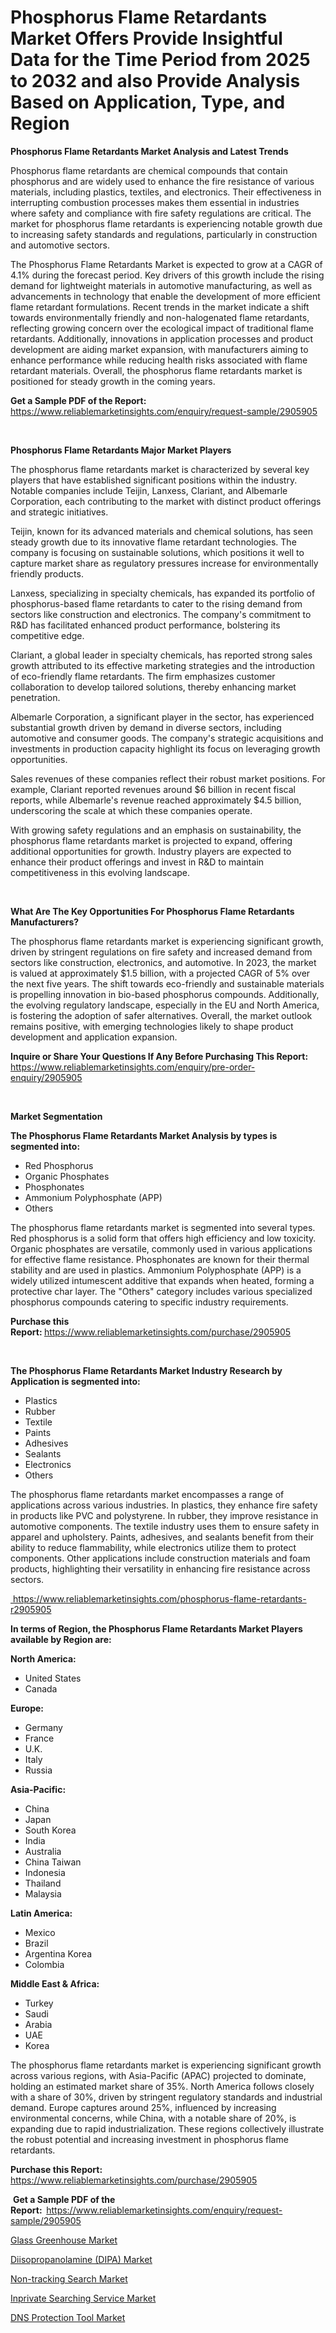 <p><h1>Phosphorus Flame Retardants Market Offers Provide Insightful Data for the Time Period from 2025 to 2032 and also Provide Analysis Based on Application, Type, and Region</h1></p><p><strong>Phosphorus Flame Retardants Market Analysis and Latest Trends</strong></p>
<p><p>Phosphorus flame retardants are chemical compounds that contain phosphorus and are widely used to enhance the fire resistance of various materials, including plastics, textiles, and electronics. Their effectiveness in interrupting combustion processes makes them essential in industries where safety and compliance with fire safety regulations are critical. The market for phosphorus flame retardants is experiencing notable growth due to increasing safety standards and regulations, particularly in construction and automotive sectors. </p><p>The Phosphorus Flame Retardants Market is expected to grow at a CAGR of 4.1% during the forecast period. Key drivers of this growth include the rising demand for lightweight materials in automotive manufacturing, as well as advancements in technology that enable the development of more efficient flame retardant formulations. Recent trends in the market indicate a shift towards environmentally friendly and non-halogenated flame retardants, reflecting growing concern over the ecological impact of traditional flame retardants. Additionally, innovations in application processes and product development are aiding market expansion, with manufacturers aiming to enhance performance while reducing health risks associated with flame retardant materials. Overall, the phosphorus flame retardants market is positioned for steady growth in the coming years.</p></p>
<p><strong>Get a Sample PDF of the Report:&nbsp;</strong> <a href="https://www.reliablemarketinsights.com/enquiry/request-sample/2905905?utm_campaign=2209&utm_medium=2&utm_source=Github&utm_content=ia&utm_term=12032025&utm_id=phosphorus-flame-retardants">https://www.reliablemarketinsights.com/enquiry/request-sample/2905905</a></p>
<p>&nbsp;</p>
<p><strong>Phosphorus Flame Retardants Major Market Players</strong></p>
<p><p>The phosphorus flame retardants market is characterized by several key players that have established significant positions within the industry. Notable companies include Teijin, Lanxess, Clariant, and Albemarle Corporation, each contributing to the market with distinct product offerings and strategic initiatives.</p><p>Teijin, known for its advanced materials and chemical solutions, has seen steady growth due to its innovative flame retardant technologies. The company is focusing on sustainable solutions, which positions it well to capture market share as regulatory pressures increase for environmentally friendly products.</p><p>Lanxess, specializing in specialty chemicals, has expanded its portfolio of phosphorus-based flame retardants to cater to the rising demand from sectors like construction and electronics. The company's commitment to R&D has facilitated enhanced product performance, bolstering its competitive edge.</p><p>Clariant, a global leader in specialty chemicals, has reported strong sales growth attributed to its effective marketing strategies and the introduction of eco-friendly flame retardants. The firm emphasizes customer collaboration to develop tailored solutions, thereby enhancing market penetration.</p><p>Albemarle Corporation, a significant player in the sector, has experienced substantial growth driven by demand in diverse sectors, including automotive and consumer goods. The company's strategic acquisitions and investments in production capacity highlight its focus on leveraging growth opportunities.</p><p>Sales revenues of these companies reflect their robust market positions. For example, Clariant reported revenues around $6 billion in recent fiscal reports, while Albemarle's revenue reached approximately $4.5 billion, underscoring the scale at which these companies operate.</p><p>With growing safety regulations and an emphasis on sustainability, the phosphorus flame retardants market is projected to expand, offering additional opportunities for growth. Industry players are expected to enhance their product offerings and invest in R&D to maintain competitiveness in this evolving landscape.</p></p>
<p>&nbsp;</p>
<p><strong>What Are The Key Opportunities For Phosphorus Flame Retardants Manufacturers?</strong></p>
<p><p>The phosphorus flame retardants market is experiencing significant growth, driven by stringent regulations on fire safety and increased demand from sectors like construction, electronics, and automotive. In 2023, the market is valued at approximately $1.5 billion, with a projected CAGR of 5% over the next five years. The shift towards eco-friendly and sustainable materials is propelling innovation in bio-based phosphorus compounds. Additionally, the evolving regulatory landscape, especially in the EU and North America, is fostering the adoption of safer alternatives. Overall, the market outlook remains positive, with emerging technologies likely to shape product development and application expansion.</p></p>
<p><strong>Inquire or Share Your Questions If Any Before Purchasing This Report:</strong> <a href="https://www.reliablemarketinsights.com/enquiry/pre-order-enquiry/2905905?utm_campaign=2209&utm_medium=2&utm_source=Github&utm_content=ia&utm_term=12032025&utm_id=phosphorus-flame-retardants">https://www.reliablemarketinsights.com/enquiry/pre-order-enquiry/2905905</a></p>
<p>&nbsp;</p>
<p><strong>Market Segmentation</strong></p>
<p><strong>The Phosphorus Flame Retardants Market Analysis by types is segmented into:</strong></p>
<p><ul><li>Red Phosphorus</li><li>Organic Phosphates</li><li>Phosphonates</li><li>Ammonium Polyphosphate (APP)</li><li>Others</li></ul></p>
<p><p>The phosphorus flame retardants market is segmented into several types. Red phosphorus is a solid form that offers high efficiency and low toxicity. Organic phosphates are versatile, commonly used in various applications for effective flame resistance. Phosphonates are known for their thermal stability and are used in plastics. Ammonium Polyphosphate (APP) is a widely utilized intumescent additive that expands when heated, forming a protective char layer. The "Others" category includes various specialized phosphorus compounds catering to specific industry requirements.</p></p>
<p><strong>Purchase this Report:&nbsp;</strong><a href="https://www.reliablemarketinsights.com/purchase/2905905?utm_campaign=2209&utm_medium=2&utm_source=Github&utm_content=ia&utm_term=12032025&utm_id=phosphorus-flame-retardants">https://www.reliablemarketinsights.com/purchase/2905905</a></p>
<p>&nbsp;</p>
<p><strong>The Phosphorus Flame Retardants Market Industry Research by Application is segmented into:</strong></p>
<p><ul><li>Plastics</li><li>Rubber</li><li>Textile</li><li>Paints</li><li>Adhesives</li><li>Sealants</li><li>Electronics</li><li>Others</li></ul></p>
<p><p>The phosphorus flame retardants market encompasses a range of applications across various industries. In plastics, they enhance fire safety in products like PVC and polystyrene. In rubber, they improve resistance in automotive components. The textile industry uses them to ensure safety in apparel and upholstery. Paints, adhesives, and sealants benefit from their ability to reduce flammability, while electronics utilize them to protect components. Other applications include construction materials and foam products, highlighting their versatility in enhancing fire resistance across sectors.</p></p>
<p><a href="https://www.reliablemarketinsights.com/phosphorus-flame-retardants-r2905905?utm_campaign=2209&utm_medium=2&utm_source=Github&utm_content=ia&utm_term=12032025&utm_id=phosphorus-flame-retardants">&nbsp;https://www.reliablemarketinsights.com/phosphorus-flame-retardants-r2905905</a></p>
<p><strong>In terms of Region, the Phosphorus Flame Retardants Market Players available by Region are:</strong></p>
<p>
    <p> <strong> North America: </strong>
        <ul>
            <li>United States</li>
            <li>Canada</li>
        </ul>
        </p> 
    <p> <strong> Europe: </strong>
        <ul>
            <li>Germany</li>
            <li>France</li>
            <li>U.K.</li>
            <li>Italy</li>
            <li>Russia</li>
        </ul>
        </p> 
    <p> <strong> Asia-Pacific: </strong>
        <ul>
            <li>China</li>
            <li>Japan</li>
            <li>South Korea</li>
            <li>India</li>
            <li>Australia</li>
            <li>China Taiwan</li>
            <li>Indonesia</li>
            <li>Thailand</li>
            <li>Malaysia</li>
        </ul>
        </p> 
    <p> <strong> Latin America: </strong>
        <ul>
            <li>Mexico</li>
            <li>Brazil</li>
            <li>Argentina Korea</li>
            <li>Colombia</li>
        </ul>
        </p> 
    <p> <strong> Middle East & Africa: </strong>
        <ul>
            <li>Turkey</li>
            <li>Saudi</li>
            <li>Arabia</li>
            <li>UAE</li>
            <li>Korea</li>
        </ul>
    </p>
    </p>
<p><p>The phosphorus flame retardants market is experiencing significant growth across various regions, with Asia-Pacific (APAC) projected to dominate, holding an estimated market share of 35%. North America follows closely with a share of 30%, driven by stringent regulatory standards and industrial demand. Europe captures around 25%, influenced by increasing environmental concerns, while China, with a notable share of 20%, is expanding due to rapid industrialization. These regions collectively illustrate the robust potential and increasing investment in phosphorus flame retardants.</p></p>
<p><strong>Purchase this Report: </strong><a href="https://www.reliablemarketinsights.com/purchase/2905905?utm_campaign=2209&utm_medium=2&utm_source=Github&utm_content=ia&utm_term=12032025&utm_id=phosphorus-flame-retardants">https://www.reliablemarketinsights.com/purchase/2905905</a></p>
<p>&nbsp;<strong>Get a Sample PDF of the Report:&nbsp;&nbsp;</strong><a href="https://www.reliablemarketinsights.com/enquiry/request-sample/2905905?utm_campaign=2209&utm_medium=2&utm_source=Github&utm_content=ia&utm_term=12032025&utm_id=phosphorus-flame-retardants">https://www.reliablemarketinsights.com/enquiry/request-sample/2905905</a></p>
<p><strong></strong></p>
<p><p><a href="https://github.com/danitkeavyx7/Market-Research-Report-List-1/blob/main/glass-greenhouse-market.md?utm_campaign=2209&utm_medium=2&utm_source=Github&utm_content=ia&utm_term=12032025&utm_id=phosphorus-flame-retardants">Glass Greenhouse Market</a></p><p><a href="https://github.com/eimutelufta/Market-Research-Report-List-1/blob/main/diisopropanolamine-dipa-market.md?utm_campaign=2209&utm_medium=2&utm_source=Github&utm_content=ia&utm_term=12032025&utm_id=phosphorus-flame-retardants">Diisopropanolamine (DIPA) Market</a></p><p><a href="https://github.com/bartzthateis/Market-Research-Report-List-1/blob/main/non-tracking-search-market.md?utm_campaign=2209&utm_medium=2&utm_source=Github&utm_content=ia&utm_term=12032025&utm_id=phosphorus-flame-retardants">Non-tracking Search Market</a></p><p><a href="https://github.com/moorsdorak31/Market-Research-Report-List-1/blob/main/inprivate-searching-service-market.md?utm_campaign=2209&utm_medium=2&utm_source=Github&utm_content=ia&utm_term=12032025&utm_id=phosphorus-flame-retardants">Inprivate Searching Service Market</a></p><p><a href="https://github.com/vespigeakexc/Market-Research-Report-List-1/blob/main/dns-protection-tool-market.md?utm_campaign=2209&utm_medium=2&utm_source=Github&utm_content=ia&utm_term=12032025&utm_id=phosphorus-flame-retardants">DNS Protection Tool Market</a></p></p>